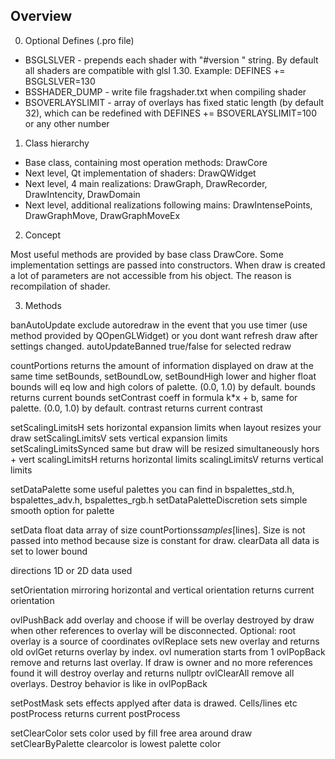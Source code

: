 ## Overview

0. Optional Defines (.pro file)
* BSGLSLVER <version> - prepends each shader with "#version <version>" string.  By default all shaders are compatible with glsl 1.30. Example: DEFINES += BSGLSLVER=130
* BSSHADER_DUMP - write file fragshader.txt when compiling shader
* BSOVERLAYSLIMIT - array of overlays has fixed static length (by default 32), which can be redefined with DEFINES += BSOVERLAYSLIMIT=100 or any other number

1. Class hierarchy

* Base class, containing most operation methods:	      DrawCore
* Next level, Qt implementation of shaders:             DrawQWidget
* Next level, 4 main realizations:                      DrawGraph, DrawRecorder, DrawIntencity, DrawDomain
* Next level, additional realizations following mains:  DrawIntensePoints, DrawGraphMove, DrawGraphMoveEx

2. Concept

Most useful methods are provided by base class DrawCore. Some implementation settings are passed into constructors. When draw is created a lot of parameters are not accessible from his object. The reason is recompilation of shader.

3. Methods

banAutoUpdate		exclude autoredraw in the event that you use timer (use method <update> provided by QOpenGLWidget) or you dont want refresh draw after settings changed.
autoUpdateBanned	true/false for selected redraw

countPortions		returns the amount of information displayed on draw at the same time
setBounds,
setBoundLow,
setBoundHigh		lower and higher float bounds will eq low and high colors of palette. (0.0, 1.0) by default.
bounds			returns current bounds
setContrast		coeff in formula k*x + b, same for palette. (0.0, 1.0) by default.
contrast		returns current contrast

setScalingLimitsH		sets horizontal expansion limits when layout resizes your draw
setScalingLimitsV		sets vertical expansion limits
setScalingLimitsSynced same but draw will be resized simultaneously hors + vert
scalingLimitsH			returns horizontal limits
scalingLimitsV			returns vertical limits

setDataPalette			some useful palettes you can find in bspalettes_std.h, bspalettes_adv.h, bspalettes_rgb.h
setDataPaletteDiscretion	sets simple smooth option for palette

setData							float data array of size countPortions*samples*[lines]. Size is not passed into method because size is constant for draw.
clearData						all data is set to lower bound

directions					1D or 2D data used

setOrientation			mirroring horizontal and vertical
orientation					returns current orientation

ovlPushBack					add overlay and choose if will be overlay destroyed by draw when other references to overlay will be disconnected. Optional: root overlay is a source of coordinates
ovlReplace					sets new overlay and returns old
ovlGet							returns overlay by index. ovl numeration starts from 1
ovlPopBack					remove and returns last overlay. If draw is owner and no more references found it will destroy overlay and returns nullptr
ovlClearAll					remove all overlays. Destroy behavior is like in ovlPopBack

setPostMask         sets effects applyed after data is drawed. Cells/lines etc
postProcess					returns current postProcess

setClearColor				sets color used by fill free area around draw
setClearByPalette		clearcolor is lowest palette color
